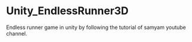 # Unity_EndlessRunner3D
Endless runner game in unity by following the tutorial of samyam youtube channel. 
